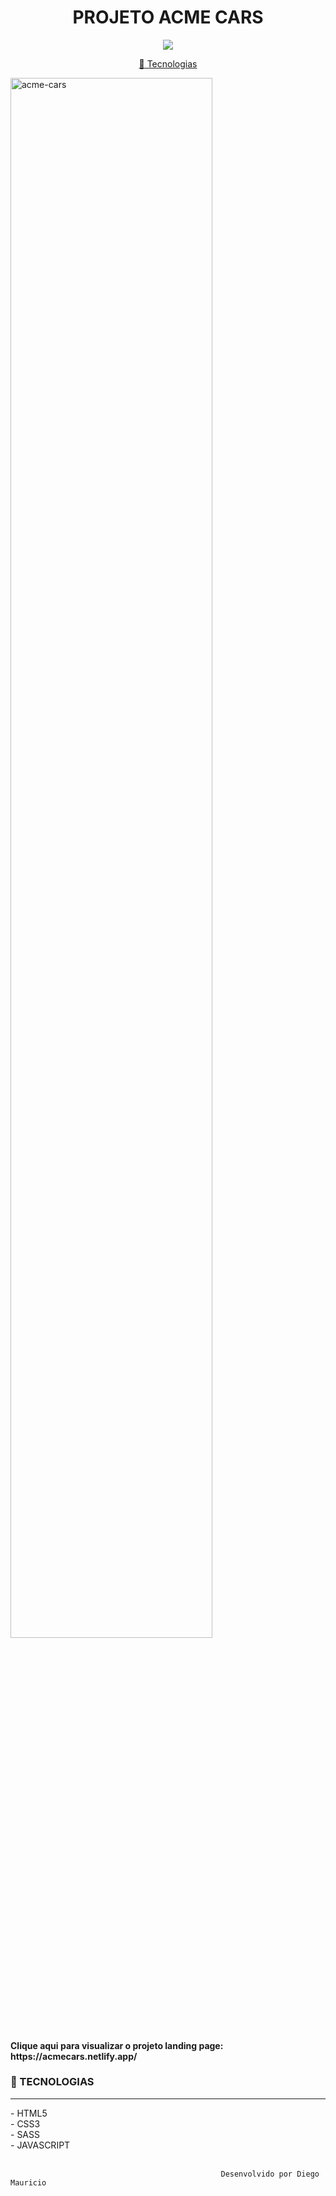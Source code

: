 <h1 align="center">
PROJETO ACME CARS
</h1>
<p align="center">
<a target="_blank" rel="noopener noreferrer" href="https://camo.githubusercontent.com/66fe19848b26f90cf13a99b798f742a9e7809b27/68747470733a2f2f696d672e736869656c64732e696f2f62616467652f746563682d66726f6e742d2d656e642d627269676874677265656e"><img src="https://camo.githubusercontent.com/66fe19848b26f90cf13a99b798f742a9e7809b27/68747470733a2f2f696d672e736869656c64732e696f2f62616467652f746563682d66726f6e742d2d656e642d627269676874677265656e" data-canonical-src="https://img.shields.io/badge/tech-front--end-brightgreen" style="max-width:100%;"></a>
<p align="center">
<a href="#projeto-tecnologias">
<g-emoji class="g-emoji" alias="rocket" fallback-src="https://github.githubassets.com/images/icons/emoji/unicode/1f680.png">🚀</g-emoji>
Tecnologias
</a></h1>

</p>
<img style="width:80%;" alt="acme-cars" src="https://ik.imagekit.io/uw8itmckuzw/img-mockup_2J0Hxj3Fs.png?ik-sdk-version=javascript-1.4.3&updatedAt=1642172613000"></a>
<br>
<h4>Clique aqui para visualizar o projeto landing page: https://acmecars.netlify.app/</h4>

### 🚀 TECNOLOGIAS
<hr>
- HTML5<br>
- CSS3<br>
- SASS<br>
- JAVASCRIPT<br>
<br>










                                                   Desenvolvido por Diego Mauricio
